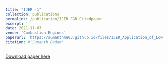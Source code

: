 ```yaml
---
title: "IJER -1"
collection: publications
permalink: /publication/IJER_EGR_Citedpaper
excerpt: ''
date: 2021-11-03
venue: 'Combustion Engines'
paperurl: 'https://sumanthme03.github.io/files/IJER_Application_of_Low.pdf'
citation: #'Sumanth Dadam'
---
```


[Download paper here](https://sumanthme03.github.io/files/IJER_Application_of_Low.pdf)






